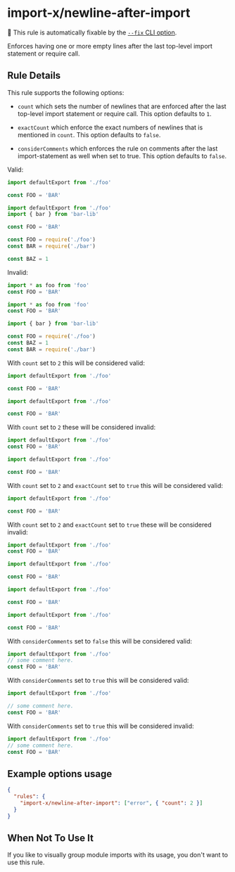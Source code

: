 # import-x/newline-after-import

🔧 This rule is automatically fixable by the [`--fix` CLI option](https://eslint.org/docs/latest/user-guide/command-line-interface#--fix).

<!-- end auto-generated rule header -->

Enforces having one or more empty lines after the last top-level import statement or require call.

## Rule Details

This rule supports the following options:

- `count` which sets the number of newlines that are enforced after the last top-level import statement or require call. This option defaults to `1`.

- `exactCount` which enforce the exact numbers of newlines that is mentioned in `count`. This option defaults to `false`.

- `considerComments` which enforces the rule on comments after the last import-statement as well when set to true. This option defaults to `false`.

Valid:

```js
import defaultExport from './foo'

const FOO = 'BAR'
```

```js
import defaultExport from './foo'
import { bar } from 'bar-lib'

const FOO = 'BAR'
```

```js
const FOO = require('./foo')
const BAR = require('./bar')

const BAZ = 1
```

Invalid:

```js
import * as foo from 'foo'
const FOO = 'BAR'
```

```js
import * as foo from 'foo'
const FOO = 'BAR'

import { bar } from 'bar-lib'
```

```js
const FOO = require('./foo')
const BAZ = 1
const BAR = require('./bar')
```

With `count` set to `2` this will be considered valid:

```js
import defaultExport from './foo'

const FOO = 'BAR'
```

```js
import defaultExport from './foo'

const FOO = 'BAR'
```

With `count` set to `2` these will be considered invalid:

```js
import defaultExport from './foo'
const FOO = 'BAR'
```

```js
import defaultExport from './foo'

const FOO = 'BAR'
```

With `count` set to `2` and `exactCount` set to `true` this will be considered valid:

```js
import defaultExport from './foo'

const FOO = 'BAR'
```

With `count` set to `2` and `exactCount` set to `true` these will be considered invalid:

```js
import defaultExport from './foo'
const FOO = 'BAR'
```

```js
import defaultExport from './foo'

const FOO = 'BAR'
```

```js
import defaultExport from './foo'

const FOO = 'BAR'
```

```js
import defaultExport from './foo'

const FOO = 'BAR'
```

With `considerComments` set to `false` this will be considered valid:

```js
import defaultExport from './foo'
// some comment here.
const FOO = 'BAR'
```

With `considerComments` set to `true` this will be considered valid:

```js
import defaultExport from './foo'

// some comment here.
const FOO = 'BAR'
```

With `considerComments` set to `true` this will be considered invalid:

```js
import defaultExport from './foo'
// some comment here.
const FOO = 'BAR'
```

## Example options usage

```json
{
  "rules": {
    "import-x/newline-after-import": ["error", { "count": 2 }]
  }
}
```

## When Not To Use It

If you like to visually group module imports with its usage, you don't want to use this rule.
